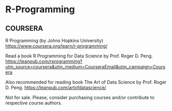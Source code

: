 # R-Programming

## COURSERA
R Programming (by Johns Hopkins University) https://www.coursera.org/learn/r-programming/

Read a book R Programming for Data Science by Prof. Roger D. Peng.
https://leanpub.com/rprogramming?utm_source=coursera&utm_medium=CourseraEmail&utm_campaign=Coursera

Also recommended for reading book The Art of Data Science by Prof. Roger D. Peng.
https://leanpub.com/artofdatascience/

Not for sale. Please, consider purchasing courses and/or contribute to respective course authors.
